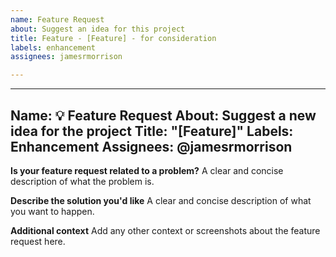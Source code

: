 ```yaml
---
name: Feature Request
about: Suggest an idea for this project
title: Feature - [Feature] - for consideration
labels: enhancement
assignees: jamesrmorrison

---
```


---
Name:  💡 Feature Request
About:  Suggest a new idea for the project
Title:  "[Feature]"
Labels:  Enhancement
Assignees:  @jamesrmorrison
---

**Is your feature request related to a problem?**
A clear and concise description of what the problem is.

**Describe the solution you'd like**
A clear and concise description of what you want to happen.

**Additional context**
Add any other context or screenshots about the feature request here.
